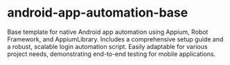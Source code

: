 # android-app-automation-base
Base template for native Android app automation using Appium, Robot Framework, and AppiumLibrary. Includes a comprehensive setup guide and a robust, scalable login automation script. Easily adaptable for various project needs, demonstrating end-to-end testing for mobile applications.
